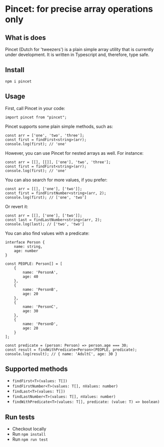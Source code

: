 # Pincet: for precise array operations only

## What is does
Pincet (Dutch for 'tweezers') is a plain simple array utility that is currently under development. It is written in Typescript and, therefore, type safe.

## Install
`npm i pincet`

## Usage
First, call Pincet in your code:
```
import pincet from "pincet";
```

Pincet supports some plain simple methods, such as:
```
const arr = ['one', 'two', 'three'];
const first = findFirst<string>(arr);
console.log(first); // 'one'
```

However, you can use Pincet for nested arrays as well. For instance:
```
const arr = [[], [[]], ['one'], 'two', 'three'];
const first = findFirst<string>(arr);
console.log(first); // 'one'
```

You can also search for more values, if you prefer:
```
const arr = [[], ['one'], ['two']];
const first = findFirstNumber<string>(arr, 2);
console.log(first); // ['one', 'two']
```

Or revert it:
```
const arr = [[], ['one'], ['two']];
const last = findLastNumber<string>(arr, 2);
console.log(last); // ['two', 'two']
```

You can also find values with a predicate:
```
interface Person {
    name: string,
    age: number
}

const PEOPLE: Person[] = [
    {
        name: 'PersonA',
        age: 40
    },
    {
        name: 'PersonB',
        age: 20
    },
    {
        name: 'PersonC',
        age: 30
    },
    {
        name: 'PersonD',
        age: 20
    }
];

const predicate = (person: Person) => person.age === 30;
const result = findWithPredicate<Person>(PEOPLE, predicate);
console.log(result); // { name: 'AdultC', age: 30 }
```

## Supported methods
- `findFirst<T>(values: T[])`
- `findFirstNumber<T>(values: T[], nValues: number)`
- `findLast<T>(values: T[])`
- `findLastNumber<T>(values: T[], nValues: number)`
- `findWithPredicate<T>(values: T[], predicate: (value: T) => boolean)`

## Run tests
- Checkout locally
- Run `npm install`
- Run `npm run test`
